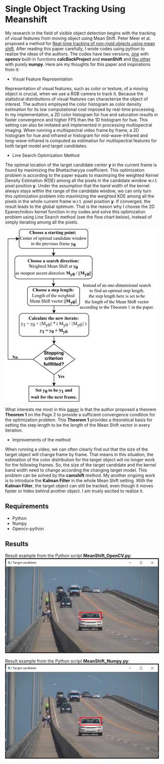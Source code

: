# Single Object Tracking Using Meanshift

My research in the field of visible object detection begins with the tracking of visual features from moving object using Mean Shift. Peter Meer et al. proposed a method for [Real-time tracking of non-rigid objects using mean shift](https://ieeexplore.ieee.org/document/854761). After reading this paper carefully, I wrote codes using python to realize the ideas of the authors. The codes have two versions, [one](https://github.com/1996JCZhou/Single-Object-Tracking/blob/master/MeanShift_OpenCV.py)
 with **opencv** built-in functions **calcBackProject** and **meanShift** and [the other](https://github.com/1996JCZhou/Single-Object-Tracking/blob/master/MeanShift_Numpy.py) with purely **numpy**. Here are my thoughts for this paper and inspirations from it:

- Visual Feature Representation

Representation of visual features, such as color or texture, of a moving object is crucial, when we use a RGB camera to track it. Because the statistical distributions of visual features can characterize the object of interest. The authors employed the color histogram as color density estimation for its low computational cost imposed by real-time processing. In my implementation, a 2D color histogram for hue and saturation results in faster convergence and higher FPS than the 1D histogram for hue. This setting can also be imitated and implemented in processing multispectral imaging. When running a multispectral video frame by frame, a 2D histogram for hue and infrared or histogram for mid-wave-infrared and long-wave-infrared is computed as estimation for multispectral features for both target model and target candidates.

- Line Search Optimization Method

The optimal location of the target candidate center **y** in the current frame is found by maximizing the Bhattacharyya coefficient. This optimization problem is according to the paper equals to maximizing the weighted Kernel Density Estimation (KDE) among all the pixels in the candidate window w.r.t. pixel position **y**. Under the assumption that the band width of the kernel always stays within the range of the candidate window, we can only turn this optimization problem into maximizing the weighted KDE among all the pixels in the whole current frame w.r.t. pixel position **y**. If converged, the result leads to the global optimum. That is the reason why I choose the 2D Epanechnikov kernel function in my codes and solve this optimization problem using Line Search method (see the flow chart below), instead of simply iterating among all the pixels.

![image](https://github.com/1996JCZhou/Single-Object-Tracking/blob/master/line.png)

What interests me most in this [paper](https://ieeexplore.ieee.org/document/854761) is that the author proposed a theorem **Theorem 1** on the Page 2 to provide a sufficient convergence condition for the optimization problem. This **Theorem 1** provides a theoretical basis for setting the step length to be the length of the Mean Shift vector in every iteration.

- Improvements of the method

When running a video, we can often clearly find out that the size of the target object will change frame by frame. That means in this situation, the estimation of the color distribution for the target object will no longer work for the following frames. So, the size of the target candidate and the kernel band width need to change according the changing target model. This problem can be solved by the **camshift** method. My another ongoing work is to introduce the **Kalman Filter** in the whole Mean Shift setting. With the **Kalman Filter**, the target object can still be tracked, even though it moves faster or hides behind another object. I am truely excited to realize it.

## Requirements
- Python
- Numpy
- Opencv-python

## Results
Result example from the Python script **MeanShift_OpenCV.py**:
![image](https://github.com/1996JCZhou/Single-Object-Tracking/blob/master/Result%20example%20from%20MeanShift_OpenCV.py.PNG)

Result example from the Python script **MeanShift_Numpy.py**:
![image](https://github.com/1996JCZhou/Single-Object-Tracking/blob/master/Result%20example%20from%20MeanShift_OpenCV.py.PNG)
